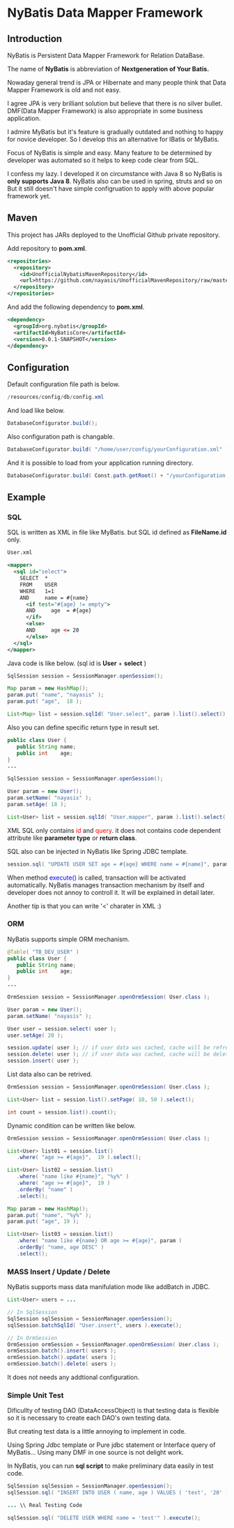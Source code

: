 # NyBatis Data Mapper Framework

## Introduction

NyBatis is Persistent Data Mapper Framework for Relation DataBase.
 
The name of **NyBatis** is abbreviation of **Nextgeneration of Your Batis.**

Nowaday general trend is JPA or Hibernate and many people think that Data Mapper Framework is old and not easy.

I agree JPA is very brilliant solution but believe that there is no silver bullet. DMF(Data Mapper Framework) is also appropriate in some business application.

I admire MyBatis but it's feature is gradually outdated and nothing to happy for novice developer.
So I develop this an alternative for IBatis or MyBatis. 

Focus of NyBatis is simple and easy. Many feature to be determined by developer was automated so it helps to keep code clear from SQL.

I confess my lazy. I developed it on circumstance with Java 8 so NyBatis is **only supports Java 8**.
NyBatis also can be used in spring, struts and so on But it still doesn't have simple configruation to apply with above popular framework yet. 


## Maven ##

This project has JARs deployed to the Unofficial Github private repository.

Add repository to **pom.xml**.

```xml
<repositories>
  <repository>
    <id>UnofficialNybatisMavenRepository</id>
    <url>https://github.com/nayasis/UnofficialMavenRepository/raw/master/</url>
  </repository>
</repositories>
```

And add the following dependency to **pom.xml**.

```xml
<dependency>
  <groupId>org.nybatis</groupId>
  <artifactId>NyBatisCore</artifactId>
  <version>0.0.1-SNAPSHOT</version>
</dependency>
```

## Configuration ##

Default configuration file path is below.

```java
/resources/config/db/config.xml
```

And load like below.

```java
DatabaseConfigurator.build();
```

Also configuration path is changable.
```java
DatabaseConfigurator.build( "/home/user/config/yourConfiguration.xml" );
```

And it is possible to load from your application running directory.

```java
DatabaseConfigurator.build( Const.path.getRoot() + "/yourConfiguration.xml" );
```


## Example ##

### SQL ###

SQL is written as XML in file like MyBatis. but SQL id defined as **FileName.id** only.


```xml
User.xml

<mapper>
  <sql id="select">
    SELECT  *
    FROM    USER
    WHERE   1=1
    AND     name = #{name}
      <if test="#{age} != empty">
      AND     age  = #{age}
      </if>
      <else>
      AND     age <= 20
      </else>
  </sql>
</mapper>
```

Java code is like below. (sql id is **User** + **select** ) 

```java
SqlSession session = SessionManager.openSession();

Map param = new HashMap();
param.put( "name", "nayasis" );
param.put( "age",  18 );

List<Map> list = session.sqlId( "User.select", param ).list().select();
```

Also you can define specific return type in result set.   

```java
public class User {
   public String name;
   public int    age;
}
...

SqlSession session = SessionManager.openSession();

User param = new User();
param.setName( "nayasis" );
param.setAge( 18 );

List<User> list = session.sqlId( "User.mapper", param ).list().select( User.class );

```

XML SQL only contains <font color="red">id</font> and <font color="red">query</font>. it does not contains code dependent attribute like **parameter type** or **return class**.


SQL also can be injected in NyBatis like Spring JDBC template.

```java
session.sql( "UPDATE USER SET age = #{age} WHERE name = #{name}", param ).execute();
```

When method <font color=blue>execute()</font> is called, transaction will be activated automatically. NyBatis manages transaction mechanism by itself and developer does not annoy to controll it. It will be explained in detail later.


Another tip is that you can write '<' charater in XML :)
 
 
### ORM ###

NyBatis supports simple ORM mechanism.


```java
@Table( "TB_DEV_USER" )
public class User {
   public String name;
   public int    age;
}
...

OrmSession session = SessionManager.openOrmSession( User.class );

User param = new User();
param.setName( "nayasis" );

User user = session.select( user );
user.setAge( 20 );

session.update( user ); // if user data was cached, cache will be refreshed.
session.delete( user ); // if user data was cached, cache will be deleted.
session.insert( user );

```

List data also can be retrived.

```java
OrmSession session = SessionManager.openOrmSession( User.class );

List<User> list = session.list().setPage( 10, 50 ).select();

int count = session.list().count();

```

Dynamic condition can be written like below.

```java
OrmSession session = SessionManager.openOrmSession( User.class );

List<User> list01 = session.list()
   .where( "age >= #{age}",  19 ).select();

List<User> list02 = session.list()
   .where( "name like #{name}", "%y%" )
   .where( "age >= #{age}",  19 )
   .orderBy( "name" )
   .select();

Map param = new HashMap();
param.put( "name", "%y%" );
param.put( "age", 19 );

List<User> list03 = session.list()
   .where( "name like #{name} OR age >= #{age}", param )
   .orderBy( "name, age DESC" )
   .select();
```

### MASS Insert / Update / Delete ###

NyBatis supports mass data manifulation mode like addBatch in JDBC.
 
```java
List<User> users = ...

// In SqlSession
SqlSession sqlSession = SessionManager.openSession();
sqlSession.batchSqlId( "User.insert", users ).execute();

// In OrmSession
OrmSession ormSession = SessionManager.openOrmSession( User.class );
ormSession.batch().insert( users );
ormSession.batch().update( users );
ormSession.batch().delete( users );
```

It does not needs any addtional configuration.
 
### Simple Unit Test ###

Dificullty of testing DAO (DataAccessObject) is that testing data is flexible so it is necessary to create each DAO's own testing data.

But creating test data is a little annoying to implement in code.
 
Using Spring Jdbc template or Pure jdbc statement or Interface query of MyBatis... Using many DMF in one source is not delight work.


In NyBatis, you can run **sql script** to make preliminary data easily in test code.  
 
```java
SqlSession sqlSession = SessionManager.openSession();
sqlSession.sql( "INSERT INTO USER ( name, age ) VALUES ( 'test', '20' )" ).execute();

... \\ Real Testing Code

sqlSession.sql( "DELETE USER WHERE name = 'test'" ).execute();

```



